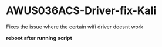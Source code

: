 # AWUS036ACS-Driver-fix-Kali
Fixes the issue where the certain wifi driver doesnt work

<b>
reboot after running script

